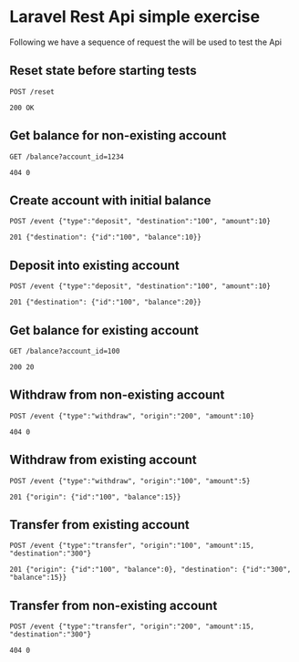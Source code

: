 # Laravel Rest Api simple exercise

Following we have a sequence of request the will be used to test the Api



## Reset state before starting tests

```
POST /reset

200 OK
```

## Get balance for non-existing account
```
GET /balance?account_id=1234

404 0
```

## Create account with initial balance
```
POST /event {"type":"deposit", "destination":"100", "amount":10}

201 {"destination": {"id":"100", "balance":10}}
```


## Deposit into existing account
```
POST /event {"type":"deposit", "destination":"100", "amount":10}

201 {"destination": {"id":"100", "balance":20}}
```


## Get balance for existing account
```
GET /balance?account_id=100

200 20
```

## Withdraw from non-existing account
```
POST /event {"type":"withdraw", "origin":"200", "amount":10}

404 0
```

## Withdraw from existing account
```
POST /event {"type":"withdraw", "origin":"100", "amount":5}

201 {"origin": {"id":"100", "balance":15}}
```

## Transfer from existing account
```
POST /event {"type":"transfer", "origin":"100", "amount":15, "destination":"300"}

201 {"origin": {"id":"100", "balance":0}, "destination": {"id":"300", "balance":15}}
```

## Transfer from non-existing account
```
POST /event {"type":"transfer", "origin":"200", "amount":15, "destination":"300"}

404 0
```
